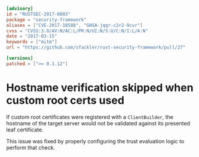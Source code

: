 ```toml
[advisory]
id = "RUSTSEC-2017-0003"
package = "security-framework"
aliases = ["CVE-2017-18588", "GHSA-jqqr-c2r2-9cvr"]
cvss = "CVSS:3.0/AV:N/AC:L/PR:N/UI:N/S:U/C:N/I:L/A:N"
date = "2017-03-15"
keywords = ["mitm"]
url = "https://github.com/sfackler/rust-security-framework/pull/27"

[versions]
patched = [">= 0.1.12"]
```

# Hostname verification skipped when custom root certs used

If custom root certificates were registered with a `ClientBuilder`, the
hostname of the target server would not be validated against its presented leaf
certificate.

This issue was fixed by properly configuring the trust evaluation logic to
perform that check.
